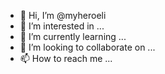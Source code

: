 - 👋 Hi, I’m @myheroeli
- 👀 I’m interested in ...
- 🌱 I’m currently learning ...
- 💞️ I’m looking to collaborate on ...
- 📫 How to reach me ...

<!---
myheroeli/myheroeli is a ✨ special ✨ repository because its `README.md` (this file) appears on your GitHub profile.
You can click the Preview link to take a look at your changes.
--->
